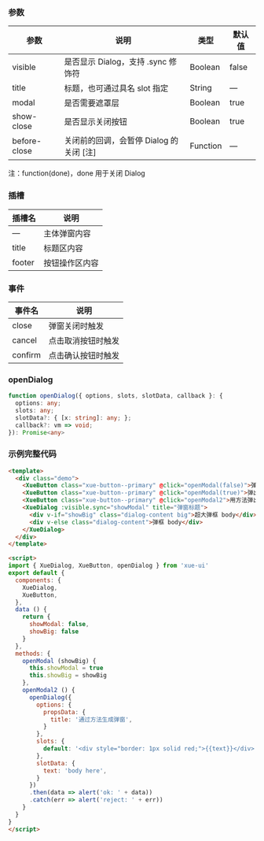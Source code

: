 ### 参数

| 参数           | 说明                                    | 类型    | 默认值
|----------------|----------------------------------------|---------|------------------
| visible        | 是否显示 Dialog，支持 .sync 修饰符       | Boolean | false
| title          | 标题，也可通过具名 slot 指定             | String  | —
| modal          | 是否需要遮罩层                          | Boolean | true
| show-close     | 是否显示关闭按钮                        | Boolean | true
| before-close   | 关闭前的回调，会暂停 Dialog 的关闭 [注]  | Function | —

注：function(done)，done 用于关闭 Dialog

### 插槽

| 插槽名   | 说明
|---------|----------------
| —       | 主体弹窗内容
| title   | 标题区内容
| footer  | 按钮操作区内容

### 事件

| 事件名   | 说明
|---------|----------------
| close   | 弹窗关闭时触发
| cancel  | 点击取消按钮时触发
| confirm | 点击确认按钮时触发

### openDialog

```ts
function openDialog({ options, slots, slotData, callback }: {
  options: any;
  slots: any;
  slotData?: { [x: string]: any; };
  callback?: vm => void;
}): Promise<any>
```

### 示例完整代码

```html
<template>
  <div class="demo">
    <XueButton class="xue-button--primary" @click="openModal(false)">弹出弹框</XueButton>
    <XueButton class="xue-button--primary" @click="openModal(true)">弹出超大弹框</XueButton>
    <XueButton class="xue-button--primary" @click="openModal2">用方法弹出弹框</XueButton>
    <XueDialog :visible.sync="showModal" title="弹窗标题">
      <div v-if="showBig" class="dialog-content big">超大弹框 body</div>
      <div v-else class="dialog-content">弹框 body</div>
    </XueDialog>
  </div>
</template>

<script>
import { XueDialog, XueButton, openDialog } from 'xue-ui'
export default {
  components: {
    XueDialog,
    XueButton,
  },
  data () {
    return {
      showModal: false,
      showBig: false
    }
  },
  methods: {
    openModal (showBig) {
      this.showModal = true
      this.showBig = showBig
    },
    openModal2 () {
      openDialog({
        options: {
          propsData: {
            title: '通过方法生成弹窗',
          }
        },
        slots: {
          default: '<div style="border: 1px solid red;">{{text}}</div>',
        },
        slotData: {
          text: 'body here',
        }
      })
      .then(data => alert('ok: ' + data))
      .catch(err => alert('reject: ' + err))
    }
  }
}
</script>
```
